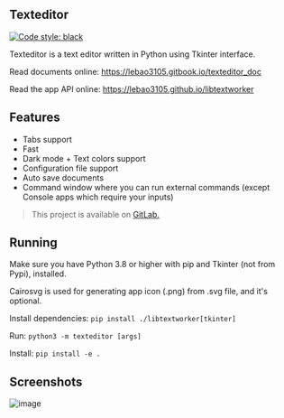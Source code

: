 ## Texteditor
[![Code style: black][codestyle]](https://github.com/psf/black)

<!-- <div align="center">
    <img src="texteditor/icons/texteditor.png">
    <img src="texteditor/icons/texteditor.Devel.png">
</div> -->

Texteditor is a text editor written in Python using Tkinter interface.

Read documents online: https://lebao3105.gitbook.io/texteditor_doc

Read the app API online: https://lebao3105.github.io/libtextworker

## Features
* Tabs support
* Fast
* Dark mode + Text colors support
* Configuration file support
* Auto save documents
* Command window where you can run external commands (except Console apps which require your inputs)

> This project is available on [GitLab.](https://gitlab.com/lebao3105/texteditor_tk)

## Running
Make sure you have Python 3.8 or higher with pip and Tkinter (not from Pypi), installed.

Cairosvg is used for generating app icon (.png) from .svg file, and it's optional.

Install dependencies: ```pip install ./libtextworker[tkinter]```

Run: ```python3 -m texteditor [args]```

Install: ```pip install -e .```

## Screenshots
![image][img]

[buildmd]: BuildAndRun.md
[codestyle]: https://img.shields.io/badge/code%20style-black-000000.svg
[img]: https://user-images.githubusercontent.com/77564176/206902963-b65f0c3c-efa4-438c-8f9b-1d98fa4faae1.png
